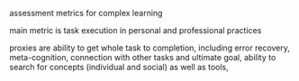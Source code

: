 <!-- 
learning
big data
situated cognition
 -->
assessment metrics for complex learning

main metric is task execution in personal and professional practices

proxies are ability to get whole task to completion, including error recovery, meta-cognition, connection with other tasks and ultimate goal, ability to search for concepts (individual and social) as well as tools, 
